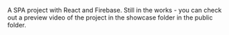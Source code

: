 A SPA project with React and Firebase. Still in the works - you can check out a preview video of the project in the showcase folder in the public folder.
